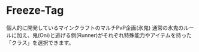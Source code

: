# Freeze-Tag
個人的に開発しているマインクラフトのマルチPvP企画(氷鬼)
通常の氷鬼のルールに加え、鬼(Oni)と逃げる側(Runner)がそれぞれ特殊能力やアイテムを持った「クラス」を選択できます。
